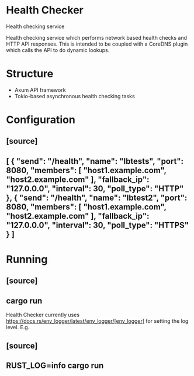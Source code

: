 # Health Checker
Health checking service

Health checking service which performs network based health checks and HTTP API
responses. This is intended to be coupled with a CoreDNS plugin which calls the
API to do dynamic lookups.

# Structure

- Axum API framework
- Tokio-based asynchronous health checking tasks

# Configuration

[source]
----
[
    {
        "send": "/health",
        "name": "lbtests",
        "port": 8080,
        "members": [
            "host1.example.com",
            "host2.example.com"
        ],
        "fallback_ip": "127.0.0.0",
        "interval": 30,
        "poll_type": "HTTP"
    },
    {
        "send": "/health",
        "name": "lbtest2",
        "port": 8080,
        "members": [
            "host1.example.com",
            "host2.example.com"
        ],
        "fallback_ip": "127.0.0.0",
        "interval": 30,
        "poll_type": "HTTPS"
    }
]
----

# Running

[source]
----
cargo run
----
Health Checker currently uses https://docs.rs/env_logger/latest/env_logger/[env_logger]
for setting the log level. E.g.

[source]
----
RUST_LOG=info cargo run
----
